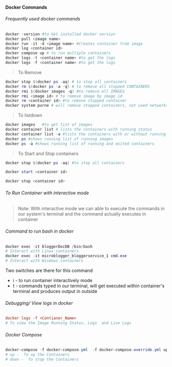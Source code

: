 #### Docker Commands
###### Frequently used docker commands
>
```powershell
docker -version #to Get installed docker version
docker pull <image name>
docker run -it -d <image name> #Creates container from image
docker log <container id>
docker compose up # to run multiple containers
docker logs -t <container name> #to get the logs
docker logs -f <container name> #to get the logs
```

> To Remove
```powershell
docker stop $(docker ps -aq) # to stop all containers
docker rm $(docker ps -a -q) # to remove all stopped CONTAINERS
docker rmi $(docker images -q) #to remove all IMAGES
docker rmi <image id> # to remove image by image id
docker rm <container id> #to remove stopped container
docker system purne # will remove stopped containers, not used networks, Cache  etc.,
```

> To listdown

```powershell
docker images   #to get list of images
docker container list # lists the containers with running status
docker container list -a #lists the containers with or without running status
docker ps #shows running list of running images
docker ps -a #shows running list of running and exited containers

```

> To Start and Stop containers

```powershell
docker stop $(docker ps -aq) #to stop all containers

docker start <container id>

docker stop <container id>
```

###### To Run Container with interactive mode
> Note: With interactive mode we can able to execute the commands in our system's terminal and the command actually executes in container

###### Command to run bash in docker

```powershell
docker exec -it bloggerDocDB /bin/bash
# Interact with Linux containers
docker exec -it microblogger_bloggerservice_1 cmd.exe
# Interact with Windows containers
```
Two switches are there for this command
* i - to run container interactively mode
* t - commands typed in our terminal, will get executed within container's terminal and produces output in outside

###### Debugging/ View logs in docker
```ini
docker logs -f <Contianer_Name>
# To view the Image Running Status, Logs  and Live Logs 
```

###### Docker Compose

```powershell
docker-compose -f docker-compose.yml  -f docker-compose.override.yml up -d
# up -  To up the Containers
# down -  To stop the Containers

```

[//]: # (Tags: Frequently Used Docker Commands, Docker with interactive Mode, Docker)
[//]: # (Type: Docker - Commands)
[//]: # (Rating: 2)
[//]: # (Languages:powershell)
[//]: # (ReadyState:Publish)
